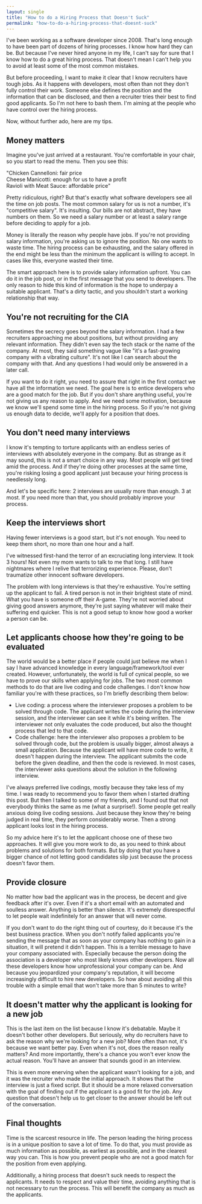 ```yaml
---
layout: single
title: "How to do a Hiring Process that Doesn't Suck"
permalink: "how-to-do-a-hiring-process-that-doesnt-suck"
---
```

I've been working as a software developer since 2008. That's long enough to have been part of dozens of hiring processes. I know how hard they can be. But because I've never hired anyone in my life, I can't say for sure that I know how to do a great hiring process. That doesn't mean I can't help you to avoid at least some of the most common mistakes.

But before proceeding, I want to make it clear that I know recruiters have tough jobs. As it happens with developers, most often than not they don't fully control their work. Someone else defines the position and the information that can be disclosed, and then a recruiter tries their best to find good applicants. So I'm not here to bash them. I'm aiming at the people who have control over the hiring process.

Now, without further ado, here are my tips.

## Money matters

Imagine you've just arrived at a restaurant. You're comfortable in your chair, so you start to read the menu. Then you see this:

"Chicken Cannelloni: fair price<br>
Cheese Manicotti: enough for us to have a profit<br>
Ravioli with Meat Sauce: affordable price"

Pretty ridiculous, right? But that's exactly what software developers see all the time on job posts. The most common salary for us is not a number, it's "competitive salary". It's insulting. Our bills are not abstract, they have numbers on them. So we need a salary number or at least a salary range before deciding to apply for a job.

Money is literally the reason why people have jobs. If you're not providing salary information, you're asking us to ignore the position. No one wants to waste time. The hiring process can be exhausting, and the salary offered in the end might be less than the minimum the applicant is willing to accept. In cases like this, everyone wasted their time.

The smart approach here is to provide salary information upfront. You can do it in the job post, or in the first message that you send to developers. The only reason to hide this kind of information is the hope to underpay a suitable applicant. That's a dirty tactic, and you shouldn't start a working relationship that way.

## You're not recruiting for the CIA

Sometimes the secrecy goes beyond the salary information. I had a few recruiters approaching me about positions, but without providing any relevant information. They didn't even say the tech stack or the name of the company. At most, they said something vague like "it's a fast-growing company with a vibrating culture". It's not like I can search about the company with that. And any questions I had would only be answered in a later call.

If you want to do it right, you need to assure that right in the first contact we have all the information we need. The goal here is to entice developers who are a good match for the job. But if you don't share anything useful, you're not giving us any reason to apply. And we need some motivation, because we know we'll spend some time in the hiring process. So if you're not giving us enough data to decide, we'll apply for a position that does.

## You don't need many interviews

I know it's tempting to torture applicants with an endless series of interviews with absolutely everyone in the company. But as strange as it may sound, this is not a smart choice in any way. Most people will get tired amid the process. And if they're doing other processes at the same time, you're risking losing a good applicant just because your hiring process is needlessly long.

And let's be specific here: 2 interviews are usually more than enough. 3 at most. If you need more than that, you should probably improve your process.

## Keep the interviews short

Having fewer interviews is a good start, but it's not enough. You need to keep them short, no more than one hour and a half.

I've witnessed first-hand the terror of an excruciating long interview. It took 3 hours! Not even my mom wants to talk to me that long. I still have nightmares where I relive that terrorizing experience. Please, don't traumatize other innocent software developers.

The problem with long interviews is that they're exhaustive. You're setting up the applicant to fail. A tired person is not in their brightest state of mind. What you have is someone off their A-game. They're not worried about giving good answers anymore, they're just saying whatever will make their suffering end quicker. This is not a good setup to know how good a worker a person can be.

## Let applicants choose how they're going to be evaluated

The world would be a better place if people could just believe me when I say I have advanced knowledge in every language/framework/tool ever created. However, unfortunately, the world is full of cynical people, so we have to prove our skills when applying for jobs. The two most common methods to do that are live coding and code challenges. I don't know how familiar you're with these practices, so I'm briefly describing them below:

* Live coding: a process where the interviewer proposes a problem to be solved through code. The applicant writes the code during the interview session, and the interviewer can see it while it's being written. The interviewer not only evaluates the code produced, but also the thought process that led to that code.
* Code challenge: here the interviewer also proposes a problem to be solved through code, but the problem is usually bigger, almost always a small application. Because the applicant will have more code to write, it doesn't happen during the interview. The applicant submits the code before the given deadline, and then the code is reviewed. In most cases, the interviewer asks questions about the solution in the following interview.

I've always preferred live codings, mostly because they take less of my time. I was ready to recommend you to favor them when I started drafting this post. But then I talked to some of my friends, and I found out that not everybody thinks the same as me (what a surprise!). Some people get really anxious doing live coding sessions. Just because they know they're being judged in real time, they perform considerably worse. Then a strong applicant looks lost in the hiring process.

So my advice here it's to let the applicant choose one of these two approaches. It will give you more work to do, as you need to think about problems and solutions for both formats. But by doing that you have a bigger chance of not letting good candidates slip just because the process doesn't favor them.

## Provide closure

No matter how bad the applicant was in the process, be decent and give feedback after it's over. Even if it's a short email with an automated and soulless answer. Anything is better than silence. It's extremely disrespectful to let people wait indefinitely for an answer that will never come.

If you don't want to do the right thing out of courtesy, do it because it's the best business practice. When you don't notify failed applicants you're sending the message that as soon as your company has nothing to gain in a situation, it will pretend it didn't happen. This is a terrible message to have your company associated with. Especially because the person doing the association is a developer who most likely knows other developers. Now all these developers know how unprofessional your company can be. And because you jeopardized your company's reputation, it will become increasingly difficult to hire new developers. So how about avoiding all this trouble with a simple email that won't take more than 5 minutes to write?

## It doesn't matter why the applicant is looking for a new job

This is the last item on the list because I know it's debatable. Maybe it doesn't bother other developers. But seriously, why do recruiters have to ask the reason why we're looking for a new job? More often than not, it's because we want better pay. Even when it's not, does the reason really matters? And more importantly, there's a chance you won't ever know the actual reason. You'll have an answer that sounds good in an interview.

This is even more enerving when the applicant wasn't looking for a job, and it was the recruiter who made the initial approach. It shows that the interview is just a fixed script. But it should be a more relaxed conversation with the goal of finding out if the applicant is a good fit for the job. Any question that doesn't help us to get closer to the answer should be left out of the conversation.

## Final thoughts

Time is the scarcest resource in life. The person leading the hiring process is in a unique position to save a lot of time. To do that, you must provide as much information as possible, as earliest as possible, and in the clearest way you can. This is how you prevent people who are not a good match for the position from even applying.

Additionally, a hiring process that doesn't suck needs to respect the applicants. It needs to respect and value their time, avoiding anything that is not necessary to run the process. This will benefit the company as much as the applicants.
